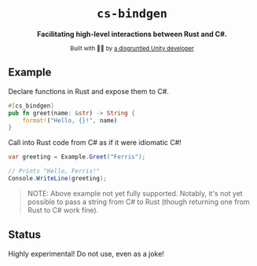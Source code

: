 <div align="center">

  <h1><code>cs-bindgen</code></h1>

  <p>
    <strong>Facilitating high-level interactions between Rust and C#.</strong>
  </p>

  <sub>Built with 🦀🔪 by <a href="https://randompoison.github.io/">a disgruntled Unity developer</a></sub>

</div>

## Example

Declare functions in Rust and expose them to C#.

```rust
#[cs_bindgen]
pub fn greet(name: &str) -> String {
    format!("Hello, {}!", name)
}
```

Call into Rust code from C# as if it were idiomatic C#!

```cs
var greeting = Example.Greet("Ferris");

// Prints "Hello, Ferris!"
Console.WriteLine(greeting);
```

> NOTE: Above example not yet fully supported. Notably, it's not yet possible to pass a string from C# to Rust (though returning one from Rust to C# work fine).

## Status

Highly experimental! Do not use, even as a joke!
